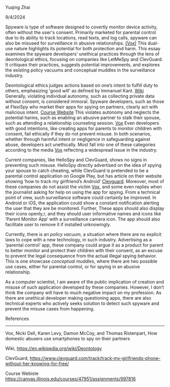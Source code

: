 Yuqing Zhai

9/4/2024



Spyware is type of software designed to covertly monitor device activity, often without the user's consent. Primarily marketed for parental control due to its ability to track locations, read texts, and log calls, spyware can also be misused for surveillance in abusive relationships. [(Vox)]() This dual-use nature highlights its potential for both protection and harm. This essay examines the spyware developers’ unethical practices through the lens of deontological ethics, focusing on companies like LetMeSpy and ClevGuard. It critiques their practices, suggests potential improvements, and explores the existing policy vacuums and conceptual muddles in the surveillance industry.

Deontological ethics judges actions based on one’s intent to fulfill duty to others, emphasizing 'good will' as defined by Immanuel Kant. [Wiki]() Generally, violating individual autonomy, such as collecting private data without consent,  is considered immoral. Spyware developers, such as those at FlexiSpy who market their apps for spying on partners, clearly act with malicious intent. [Course Website]() This violates autonomy and neglects the potential harms, such as enabling an abusive partner to stalk their spouse, such as attending a relationship counseling session. [Vox]() Even developers with good intentions, like creating apps for parents to monitor children with consent, fail ethically if they do not prevent misuse. In both scenarios, whether through harmful intent or negligence in safeguarding against abuse, developers act unethically. Most fall into one of these categories according to the media [Vox]() reflecting a widespread issue in the industry.

Current companies, like HelloSpy and ClevGuard, shows no signs in preventing such misuse. HelloSpy directly advertised on the idea of spying your spouse to catch cheating, while ClevGuard is pretended to be a parental control application on Google Play, but has article on their website showing ‘how to track my girlfriend’s Android’ [Clevguard](). Moreover, most of these companies do not assist the victim [Vox](), and some even replies when the journalist asking for help on using the app for spying. From a technical point of view, such surveillance software could certainly be improved. In Android or iOS, the application could show a constant notification alerting the user that they are be monitored. Further, These apps should also display their icons openly,r, and they should user informative names and icons like ‘Parent Monitor App’ with a surveillance camera icon. The app should also facilitate user to remove it if installed unknowingly.

Currently, there is an *policy vacuum*, a situation where there are no explicit laws to cope with a new technology, in such industry. Advertising as a ‘parental control’ app, these company could argue it as a product for parent to better monitor and protect their children with their consent, as an excuse to prevent the legal consequence from the actual illegal spying behavior. This is one showcase *conceptual muddles*, where there are two possible use cases, either for parental control, or for spying in an abusive relationship. 

As a computer scientist, I am aware of the public implication of creation and misuse of such application developed by these companies. However, I don’t think the company will have to much negative impact on my profession. As there are unethical developer making questioning apps, there are also technical experts who actively seeks solution to detect such spyware and prevent the misuse cases from happening.



References

---

Vox, Nicki Dell, Karen Levy, Damon McCoy, and Thomas Ristenpart, How domestic abusers use smartphones to spy on their partners

Wiki, https://en.wikipedia.org/wiki/Deontology

ClevGuard, https://www.clevguard.com/track/track-my-girlfriends-phone-without-her-knowing-for-free/

Course Webiste https://canvas.illinois.edu/courses/47951/assignments/997816

